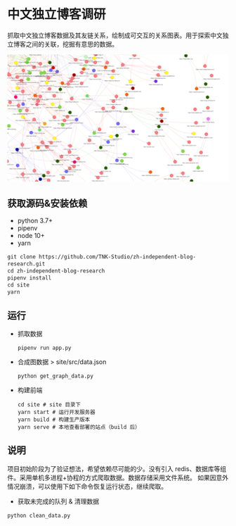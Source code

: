 # 中文独立博客调研

抓取中文独立博客数据及其友链关系，绘制成可交互的关系图表。用于探索中文独立博客之间的关联，挖掘有意思的数据。

![图的一部分](./assets/piece_of_graph.jpg)

## 获取源码&安装依赖


+ python 3.7+
+ pipenv
+ node 10+
+ yarn

```shell
git clone https://github.com/TNK-Studio/zh-independent-blog-research.git
cd zh-independent-blog-research
pipenv install
cd site
yarn
```

## 运行 

+ 抓取数据
    ```shell
    pipenv run app.py
    ```

+ 合成图数据 > site/src/data.json
    ```shell
    python get_graph_data.py
    ```

+ 构建前端

    ```
    cd site # site 目录下
    yarn start # 运行开发服务器
    yarn build # 构建生产版本
    yarn serve # 本地查看部署的站点（build 后）
    ```

## 说明

项目初始阶段为了验证想法，希望依赖尽可能的少。没有引入 redis、数据库等组件。采用单机多进程+协程的方式爬取数据。数据存储采用文件系统。
如果因意外情况崩溃，可以使用下如下命令恢复运行状态，继续爬取。

+ 获取未完成的队列 & 清理数据
```
python clean_data.py
```